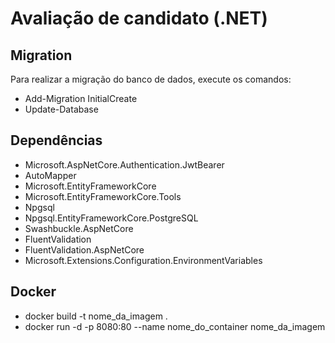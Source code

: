 # Avaliação de candidato (.NET)

## Migration

Para realizar a migração do banco de dados, execute os comandos:

 - Add-Migration InitialCreate
 - Update-Database

## Dependências

- Microsoft.AspNetCore.Authentication.JwtBearer
- AutoMapper
- Microsoft.EntityFrameworkCore
- Microsoft.EntityFrameworkCore.Tools
- Npgsql
- Npgsql.EntityFrameworkCore.PostgreSQL
- Swashbuckle.AspNetCore
- FluentValidation
- FluentValidation.AspNetCore
- Microsoft.Extensions.Configuration.EnvironmentVariables

## Docker

- docker build -t nome_da_imagem .
- docker run -d -p 8080:80 --name nome_do_container nome_da_imagem

